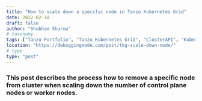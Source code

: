 ```yaml
---
title: "How to scale down a specific node in Tanzu Kubernetes Grid"
date: 2022-02-18
draft: false
author: "Shubham Sharma"
# taxonomy
tags: ["Tanzu Portfolio", "Tanzu Kubernetes Grid", "ClusterAPI", "Kubernetes"]
location: "https://debuggingmode.com/post/tkg-scale-down-node/"
# type
type: "post"
---
```


### This post describes the process how to remove a specific node from cluster when scaling down the number of control plane nodes or worker nodes.
